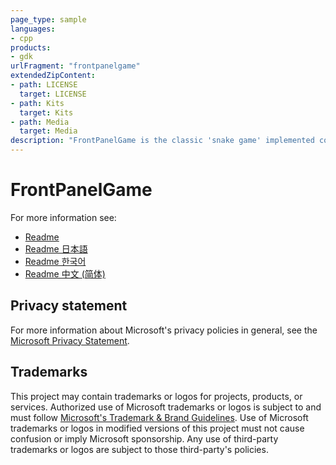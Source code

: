 ```yaml
---
page_type: sample
languages:
- cpp
products:
- gdk
urlFragment: "frontpanelgame"
extendedZipContent:
- path: LICENSE
  target: LICENSE
- path: Kits
  target: Kits
- path: Media
  target: Media
description: "FrontPanelGame is the classic 'snake game' implemented completely on the Xbox DevKit Front Panel."
---
```


# FrontPanelGame

For more information see: 
- [Readme](https://github.com/microsoft/Xbox-GDK-Samples/blob/main/Samples/System/FrontPanelGame/readme_en-us.md)
- [Readme 日本語](https://github.com/microsoft/Xbox-GDK-Samples/blob/main/Samples/System/FrontPanelGame/readme_ja-jp.md)
- [Readme 한국어](https://github.com/microsoft/Xbox-GDK-Samples/blob/main/Samples/System/FrontPanelGame/readme_ko-kr.md)
- [Readme 中文 (简体)](https://github.com/microsoft/Xbox-GDK-Samples/blob/main/Samples/System/FrontPanelGame/readme_zh-cn.md)

## Privacy statement

For more information about Microsoft's privacy policies in general, see the [Microsoft Privacy Statement](https://privacy.microsoft.com/privacystatement/).

## Trademarks

This project may contain trademarks or logos for projects, products, or services. Authorized use of Microsoft trademarks or logos is subject to and must follow [Microsoft's Trademark & Brand Guidelines](https://www.microsoft.com/en-us/legal/intellectualproperty/trademarks/usage/general). Use of Microsoft trademarks or logos in modified versions of this project must not cause confusion or imply Microsoft sponsorship. Any use of third-party trademarks or logos are subject to those third-party's policies.
